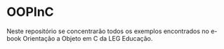 # OOPInC
Neste repositório se concentrarão todos os exemplos encontrados no e-book Orientação a Objeto em C da LEG Educação.
